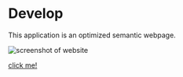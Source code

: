 # Develop

This application is an optimized semantic webpage.

![screenshot of website](./assets/images/web-screenshot.png) 

[click me!](https://lrod321.github.io/Develop/) 
